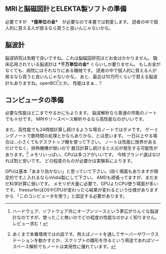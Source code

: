 
## MRIと脳磁図計とELEKTA製ソフトの準備

必要ですが　**†億単位の金†**　が必要なので本書では割愛します。
読者の中で個人的に買える人が居るなら買うと良いんじゃないかな。

## 脳波計

脳波研究は気軽で良いですね。これは脳磁図研究ほどお金はかかりません。
臨床応用されている脳波計は **†千万単位の金†** くらいしか要りません。
もしお金がなくても、病院にはそれなりにある機械です。
読者の中で個人的に買える人が居るなら買うと良いんじゃないかな。
あと、最近は10万円くらいで買える脳波計もありますね。openBCI[^openbci]とか。
性能はまぁ…？

[^openbci]:ハードウェア、ソフトウェア共にオープンソースという夢広がりんぐな脳波計なのですが、使ったこと無いのでどの程度の性能なのかよく知りません。レビュー求む！

## コンピュータの準備

必要な性能はどこまでやるかにもよります。
脳波解析なら普通の市販のノートでも十分です。
MRIやソースベース解析やるなら高性能なのがいいです。

また、高性能でも24時間計算し続けるような場合ノートではダメです。
ゲーミングノートで数時間の処理とかならありかな、とは思います。
一日以上やる場合は…小さくてもデスクトップ機を使って下さい。
ノートは性能に限界があるだけでなく、排熱機構が弱いので
数日計算し続けると火災が発生する可能性があります。[^note]
メモリいっぱい、CPUは多コアがいいです。
今時ブランド選ばなければ割と安いです。
どの程度のものが必要かは実験系によります。

GPUは基本「あまり効かない」と思っていて下さい。(効く場面もありますが限定的です。)
入れるならnVidia製にして下さい。
AMDも頑張ってますが、まだまだ科学計算に弱いです。
メモリが大量に必要で、GPUよりCPU使う場面が多いです。
freesurferはOSやCPUが変わったら結果が変わるという仕様がありますから
「このコンピュータを使う」と固定する必要があります。

[^note]:あくまで本番環境ではの話です。例えばノートを通してサーバーやワークステーションを動かすとか、スクリプトの雛形を作るという用途であればソースベース解析でもノートは実用性に優れています。

